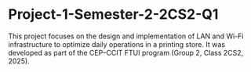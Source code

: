 # Project-1-Semester-2-2CS2-Q1
This project focuses on the design and implementation of LAN and Wi-Fi infrastructure to optimize daily operations in a printing store. It was developed as part of the CEP–CCIT FTUI program (Group 2, Class 2CS2, 2025).
